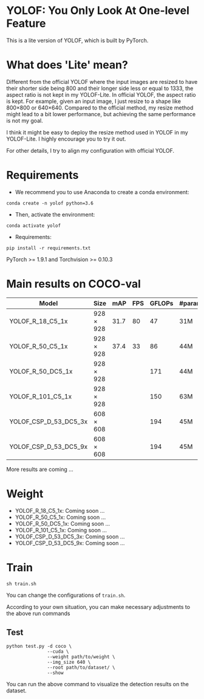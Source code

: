 # YOLOF: You Only Look At One-level Feature

This is a lite version of YOLOF, which is built by PyTorch.

# What does 'Lite' mean?
Different from the official YOLOF where the input images are resized to have their shorter side being 800 and their longer side less or equal to 1333, 
the aspect ratio is not kept in my YOLOF-Lite. In official YOLOF, the aspect ratio is kept. For example, given an input image, I just resize to a shape like 800×800 or 640×640.
Compared to the official method, my resize method might lead to a bit lower performance, but achieving the same performance is not my goal. 

I think it might be easy to deploy the resize method used in YOLOF in my YOLOF-Lite. I highly encourage you to try it out.

For other details, I try to align my configuration with official YOLOF.

# Requirements
- We recommend you to use Anaconda to create a conda environment:
```Shell
conda create -n yolof python=3.6
```

- Then, activate the environment:
```Shell
conda activate yolof
```

- Requirements:
```Shell
pip install -r requirements.txt 
```
PyTorch >= 1.9.1 and Torchvision >= 0.10.3

# Main results on COCO-val

| Model                                     |  Size       |   mAP   |  FPS  |  GFLOPs |  #params |
|-------------------------------------------|-------------|---------|-------|---------|----------|
| YOLOF_R_18_C5_1x                          |  928 × 928  |  31.7   |   80  |  47     |  31M     |
| YOLOF_R_50_C5_1x                          |  928 × 928  |  37.4   |   33  |  86     |  44M     |
| YOLOF_R_50_DC5_1x                         |  928 × 928  |         |       |  171    |  44M     |
| YOLOF_R_101_C5_1x                         |  928 × 928  |         |       |  150    |  63M     |
| YOLOF_CSP_D_53_DC5_3x                     |  608 × 608  |         |       |  194    |  45M     |
| YOLOF_CSP_D_53_DC5_9x                     |  608 × 608  |         |       |  194    |  45M     |

More results are coming ...

# Weight
- YOLOF_R_18_C5_1x: Coming soon ...
- YOLOF_R_50_C5_1x: Coming soon ...
- YOLOF_R_50_DC5_1x: Coming soon ...
- YOLOF_R_101_C5_1x: Coming soon ...
- YOLOF_CSP_D_53_DC5_3x: Coming soon ...
- YOLOF_CSP_D_53_DC5_9x: Coming soon ...


# Train
```Shell
sh train.sh
```

You can change the configurations of `train.sh`.

According to your own situation, you can make necessary adjustments to the above run commands

## Test
```Shell
python test.py -d coco \
               --cuda \
               --weight path/to/weight \
               --img_size 640 \
               --root path/to/dataset/ \
               --show
```

You can run the above command to visualize the detection results on the dataset.
